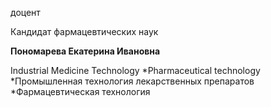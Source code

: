 доцент

Кандидат фармацевтических наук

**Пономарева Екатерина Ивановна**

Industrial Medicine Technology
	*Pharmaceutical technology
	*Промышленная технология лекарственных препаратов
	*Фармацевтическая технология